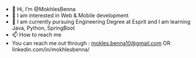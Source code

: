 - 👋 Hi, I’m @MokhlesBenna
- 👀 I am interested in Web & Mobile development
- 🌱 I am currently pursuing Engineering Degree at Esprit and I am learning Java, Python, SpringBoot
- 📫 How to reach me 
- You can reach me out through : mokles.benna10@gmail.com OR linkedin.com/in/mokhlesbenna/
<!---
MokhlesBenna/MokhlesBenna is a ✨ special ✨ repository because its `README.md` (this file) appears on your GitHub profile.
You can click the Preview link to take a look at your changes.
--->
